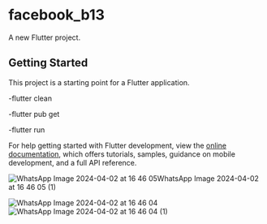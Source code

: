 # facebook_b13

A new Flutter project.

## Getting Started

This project is a starting point for a Flutter application.

-flutter clean

-flutter pub get

-flutter run

For help getting started with Flutter development, view the
[online documentation](https://docs.flutter.dev/), which offers tutorials,
samples, guidance on mobile development, and a full API reference.

![WhatsApp Image 2024-04-02 at 16 46 05![WhatsApp Image 2024-04-02 at 16 46 05 (1)](https://github.com/idrissoufaysal/Facebook_clone/assets/111917792/1475b80c-9aef-4b26-b8f4-a99eac8af169)
](https://github.com/idrissoufaysal/Facebook_clone/assets/111917792/ba7ed8b1-3108-4f71-9292-6e7982a479d6)

![WhatsApp Image 2024-04-02 at 16 46 04](https://github.com/idrissoufaysal/Facebook_clone/assets/111917792/f94cb964-6f66-474a-9d61-6afca786dff7)
![WhatsApp Image 2024-04-02 at 16 46 04 (1)](https://github.com/idrissoufaysal/Facebook_clone/assets/111917792/31ae11f9-37d3-43ee-b022-3cda47c0ae54)


